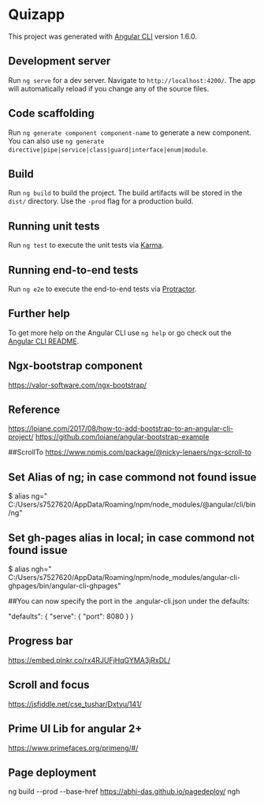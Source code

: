# Quizapp

This project was generated with [Angular CLI](https://github.com/angular/angular-cli) version 1.6.0.

## Development server

Run `ng serve` for a dev server. Navigate to `http://localhost:4200/`. The app will automatically reload if you change any of the source files.

## Code scaffolding

Run `ng generate component component-name` to generate a new component. You can also use `ng generate directive|pipe|service|class|guard|interface|enum|module`.

## Build

Run `ng build` to build the project. The build artifacts will be stored in the `dist/` directory. Use the `-prod` flag for a production build.

## Running unit tests

Run `ng test` to execute the unit tests via [Karma](https://karma-runner.github.io).

## Running end-to-end tests

Run `ng e2e` to execute the end-to-end tests via [Protractor](http://www.protractortest.org/).

## Further help

To get more help on the Angular CLI use `ng help` or go check out the [Angular CLI README](https://github.com/angular/angular-cli/blob/master/README.md).


## Ngx-bootstrap component
https://valor-software.com/ngx-bootstrap/

## Reference 
https://loiane.com/2017/08/how-to-add-bootstrap-to-an-angular-cli-project/
https://github.com/loiane/angular-bootstrap-example

##ScrollTo
https://www.npmjs.com/package/@nicky-lenaers/ngx-scroll-to

## Set Alias of ng; in case commond not found issue
$ alias ng=" C:/Users/s7527620/AppData/Roaming/npm/node_modules/@angular/cli/bin/ng"

## Set gh-pages alias in local; in case commond not found issue

$ alias ngh=" C:/Users/s7527620/AppData/Roaming/npm/node_modules/angular-cli-ghpages/bin/angular-cli-ghpages"
	
##You can now specify the port in the .angular-cli.json under the defaults:

"defaults": {
  "serve": {
    "port": 8080
  }
}

## Progress bar
https://embed.plnkr.co/rx4RJUFjHqGYMA3jRxDL/


## Scroll and focus
https://jsfiddle.net/cse_tushar/Dxtyu/141/

## Prime UI Lib for angular 2+
https://www.primefaces.org/primeng/#/

## Page deployment
ng build --prod --base-href https://abhi-das.github.io/pagedeploy/
ngh
